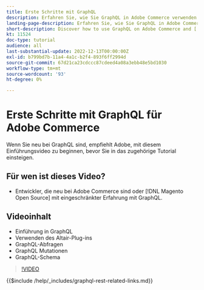```yaml
---
title: Erste Schritte mit GraphQL
description: Erfahren Sie, wie Sie GraphQL in Adobe Commerce verwenden und [!DNL Magento Open Source]. Erfahren Sie mehr über die Verwendung von Abfragen, Mutationen und Schemas.
landing-page-description: Erfahren Sie, wie Sie GraphQL in Adobe Commerce verwenden und [!DNL Magento Open Source]. Erfahren Sie mehr über die Verwendung von Abfragen, Mutationen und Schemas.
short-description: Discover how to use GraphQL on Adobe Commerce and [!DNL Magento Open Source]. Learn about using queries, mutations, and schemas.
kt: 11524
doc-type: tutorial
audience: all
last-substantial-update: 2022-12-13T00:00:00Z
exl-id: b799bd7b-11a4-4a1c-b2f4-893f6ff2994d
source-git-commit: 67d21ca23cdccc87cdeed4a08a3ebb48e5bd1030
workflow-type: tm+mt
source-wordcount: '93'
ht-degree: 0%

---
```


# Erste Schritte mit GraphQL für Adobe Commerce

Wenn Sie neu bei GraphQL sind, empfiehlt Adobe, mit diesem Einführungsvideo zu beginnen, bevor Sie in das zugehörige Tutorial einsteigen.

## Für wen ist dieses Video?

* Entwickler, die neu bei Adobe Commerce sind oder [!DNL Magento Open Source] mit eingeschränkter Erfahrung mit GraphQL.

## Videoinhalt

* Einführung in GraphQL
* Verwenden des Altair-Plug-ins
* GraphQL-Abfragen
* GraphQL Mutationen
* GraphQL-Schema

>[!VIDEO](https://video.tv.adobe.com/v/3412302/graphql)

{{$include /help/_includes/graphql-rest-related-links.md}}
